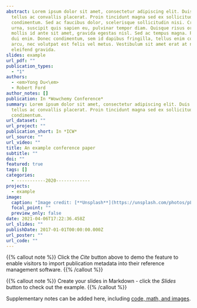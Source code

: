 ```yaml
---
abstract: Lorem ipsum dolor sit amet, consectetur adipiscing elit. Duis posuere
  tellus ac convallis placerat. Proin tincidunt magna sed ex sollicitudin
  condimentum. Sed ac faucibus dolor, scelerisque sollicitudin nisi. Cras purus
  urna, suscipit quis sapien eu, pulvinar tempor diam. Quisque risus orci,
  mollis id ante sit amet, gravida egestas nisl. Sed ac tempus magna. Proin in
  dui enim. Donec condimentum, sem id dapibus fringilla, tellus enim condimentum
  arcu, nec volutpat est felis vel metus. Vestibulum sit amet erat at nulla
  eleifend gravida.
slides: example
url_pdf: ""
publication_types:
  - "1"
authors:
  - <em>Yong Du<\em>
  - Robert Ford
author_notes: []
publication: In *Wowchemy Conference*
summary: Lorem ipsum dolor sit amet, consectetur adipiscing elit. Duis posuere
  tellus ac convallis placerat. Proin tincidunt magna sed ex sollicitudin
  condimentum.
url_dataset: ""
url_project: ""
publication_short: In *ICW*
url_source: ""
url_video: ""
title: An example conference paper
subtitle: ""
doi: ""
featured: true
tags: []
categories:
  - -----------2020-------------
projects:
  - example
image:
  caption: "Image credit: [**Unsplash**](https://unsplash.com/photos/pLCdAaMFLTE)"
  focal_point: ""
  preview_only: false
date: 2021-04-06T17:22:36.458Z
url_slides: ""
publishDate: 2017-01-01T00:00:00.000Z
url_poster: ""
url_code: ""
---
```


{{% callout note %}}
Click the *Cite* button above to demo the feature to enable visitors to import publication metadata into their reference management software.
{{% /callout %}}

{{% callout note %}}
Create your slides in Markdown - click the *Slides* button to check out the example.
{{% /callout %}}

Supplementary notes can be added here, including [code, math, and images](https://wowchemy.com/docs/writing-markdown-latex/).
